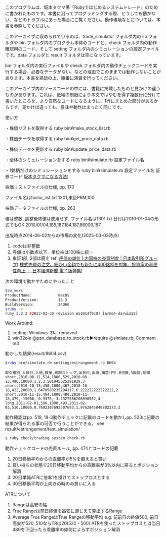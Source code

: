このプログラムは、坂本タクマ著『Rubyではじめるシステムトレード』のために書かれたものです。本書に沿ってプログラミングする際、どうしても動かない、などのトラブルにあった場合にご覧ください。動作環境などについては、本書を参照してください。

このアーカイブに収められているのは、trade_simulator フォルダ内の lib フォルダや bin フォルダ内のプログラム本体のコードと、check フォルダ内の動作確認用のコード、そして setting フォルダ内のシミュレーションの設定ファイルです。data フォルダと result フォルダは空になっています。

bin フォルダ内の実行ファイルや check フォルダ内の動作チェックコードを実行する場合、必要なデータがない、などの理由でこのままでは動作しないことがあります。本書を熟読の上、順番に演習を行ってください。

このアーカイブ内のソースコードの中には、書籍に掲載したものと見かけの違うものがあります。これは、紙幅の制限により本文ではやむを得ず複数行に分けて書いたところを、より自然なコードになるように、1行にまとめた部分があるからです。見かけは違っても、意味や動作はまったく同じです。


使い方

・株価リストを取得する
ruby bin¥make_stock_list.rb

・株価データを取得する
ruby bin¥get_price_data.rb

・株価データを更新する
ruby bin¥update_price_data.rb

・全体のシミュレーションをする
ruby bin¥simulate.rb 設定ファイル名

・1銘柄だけのシミュレーションをする
ruby bin¥simulate.rb 設定ファイル名 証券コード
[坂本タクマになる方法](https://sakamototakuma.blogspot.com/))

株価リストファイルの仕様, pp. 170

ファイル名はtosho_list.txt
1301,東証PRM,100

株価データファイルの仕様, pp. 263

値は整数, 調整後終値は使用せず, ファイル名は1301.txt
日付は2010-01-04の形式でもOK
2010/01/04,185,187,184,187,86000,187

出版時点2014-06-02からの市場の変化(2025-03-03時点)

1. codeは非整数
2. 呼値は小数点以下、単位株は100株に統一
3. 東証1部, 2部は廃止
ref: [呼値の単位 | 内国株の売買制度 | 日本取引所グループ](https://www.jpx.co.jp/equities/trading/domestic/07.html))
[株式売買の注文、細かい金額でも新たに400銘柄を対象、投資家の利便性向上 ｜ 日本経済新聞 電子版特集](https://ps.nikkei.com/jpx2306/index.html))

次の環境で動かすためにやったこと
```bash
$sw_vers
ProductName:            macOS
ProductVersion:         15.3
BuildVersion:           24D60
$ruby -v
ruby 3.2.2 (2023-03-30 revision e51014f9c0) [arm64-darwin22]
```
Work Around:
1. coding: Windows-31J, removed
2. win32ole @pan_database_to_stock.rb▶️require @simlate.rb, Comment out

動かした結果(result/8604.csv)
```bash
$ruby bin/simulate.rb setting/estrangement.rb 8604
```

```csv
取引種別,入日付,入値,数量,初期ストップ,出日付,出値,損益(円),R倍数,%損益,期間
short,2010-08-11,514,1000,529,2010-08-13,496,18000,1.2,3.501945525291829,3
short,2010-10-15,450,1000,467,2010-10-18,422,28000,1.6470588235294117,6.222222222222222,2
short,2010-11-15,464,1000,480,2010-11-18,479,-15000,-0.9375,-3.2327586206896552,4
long,2011-02-01,506,1000,493,2011-02-03,516,10000,0.7692307692307693,1.9762845849802373,3
```

動作確認はpp. 519, 18-3動作チェックに記載のコードを動かしpp. 523に記載の結果が得られる事の可否で行うことができる。
see result/estrangement/test_simulation/
```bash
$ ruby check/trading_system_check.rb
```
動作チェックコードの売買ルール, pp. 474とコードの記載
1. 20日移動平均からの乖離率が5%を超えると買い
2. 買い持ちの状態で20日移動平均からの乖離率が3%以内に戻るとポジション解消
3. 20日単純ATRに倍率1を掛けてストップロスとする
4. 30日移動平均が上向きの時のみ買いに入る

ATRについて
1. Rangeは高安の幅
2. True Rangeは前日終値を高安に混じえて算出するRange
3. Average True RangeはTrue Rangeの移動平均
e.g.
前前日の終値500, 前日高安が520, 510ならTRは20(520 - 500)
ATRを使ったストップロスとは当日480を下回ったら乖離率の如何によらずポジション解消
